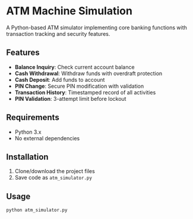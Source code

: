 # ATM Machine Simulation

A Python-based ATM simulator implementing core banking functions with transaction tracking and security features.

## Features

- **Balance Inquiry**: Check current account balance
- **Cash Withdrawal**: Withdraw funds with overdraft protection
- **Cash Deposit**: Add funds to account
- **PIN Change**: Secure PIN modification with validation
- **Transaction History**: Timestamped record of all activities
- **PIN Validation**: 3-attempt limit before lockout

## Requirements

- Python 3.x
- No external dependencies

## Installation

1. Clone/download the project files
2. Save code as `atm_simulator.py`

## Usage

```bash
python atm_simulator.py
